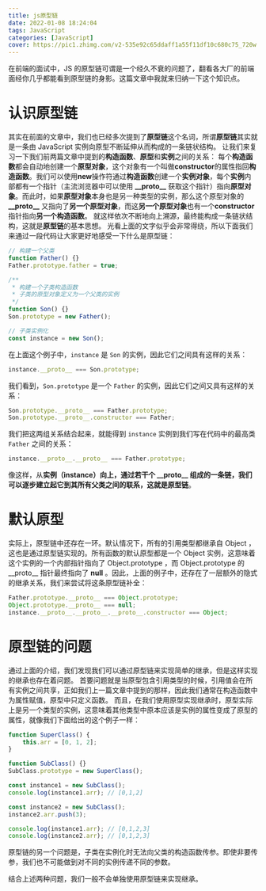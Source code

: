 ```yaml
---
title: js原型链
date: 2022-01-08 18:24:04
tags: JavaScript
categories: [JavaScript]
cover: https://pic1.zhimg.com/v2-535e92c65ddaff1a55f11df10c680c75_720w.jpg?source=172ae18b
---
```


在前端的面试中，JS 的原型链可谓是一个经久不衰的问题了，翻看各大厂的前端面经你几乎都能看到原型链的身影。这篇文章中我就来归纳一下这个知识点。

<!-- more -->

<!-- toc -->

# 认识原型链

其实在前面的文章中，我们也已经多次提到了**原型链**这个名词，所谓**原型链**其实就是一条由 JavaScript 实例向原型不断延伸从而构成的一条链状结构。
让我们来复习一下我们前两篇文章中提到的**构造函数**、**原型**和**实例**之间的关系：
每个**构造函数**都会自动地创建一个**原型对象**，这个对象有一个叫做**constructor**的属性指回**构造函数**。我们可以使用**new**操作符通过**构造函数**创建一个**实例对象**，每个**实例**内部都有一个指针（主流浏览器中可以使用 **\_\_proto\_\_** 获取这个指针）指向**原型对象**。而此时，如果**原型对象**本身也是另一种类型的实例，那么这个原型对象的 **\_\_proto\_\_** 又指向了**另一个原型对象**，而这**另一个原型对象**也有一个**constructor**指针指向**另一个构造函数**。
就这样依次不断地向上溯源，最终能构成一条链状结构，这就是**原型链**的基本思想。
光看上面的文字似乎会非常得绕，所以下面我们来通过一段代码让大家更好地感受一下什么是原型链：

```js
// 构建一个父类
function Father() {}
Father.prototype.father = true;

/**
 * 构建一个子类构造函数
 * 子类的原型对象定义为一个父类的实例
 */
function Son() {}
Son.prototype = new Father();

// 子类实例化
const instance = new Son();
```

在上面这个例子中，`instance` 是 `Son` 的实例，因此它们之间具有这样的关系：

```js
instance.__proto__ === Son.prototype;
```

我们看到，`Son.prototype` 是一个 `Father` 的实例，因此它们之间又具有这样的关系：

```js
Son.prototype.__proto__ === Father.prototype;
Son.prototype.__proto__.constructor === Father;
```

我们把这两组关系结合起来，就能得到 `instance` 实例到我们写在代码中的最高类 `Father` 之间的关系：

```js
instance.__proto__.__proto__ === Father.prototype;
```

像这样，从**实例（instance）**向上，通过若干个 **\_\_proto\_\_** 组成的一条链，我们可以逐步建立起它到其所有父类之间的联系，这就是**原型链**。

# 默认原型

实际上，原型链中还存在一环。默认情况下，所有的引用类型都继承自 Object ，这也是通过原型链实现的。所有函数的默认原型都是一个 Object 实例，这意味着这个实例的一个内部指针指向了 Object.prototype ，而 Object.prototype 的 \_\_proto\_\_ 指针最终指向了 **null** 。因此，上面的例子中，还存在了一层额外的隐式的继承关系，我们来尝试将这条原型链补全：

```js
Father.prototype.__proto__ === Object.prototype;
Object.prototype.__proto__ === null;
instance.__proto__.__proto__.__proto__.constructor === Object;
```

# 原型链的问题

通过上面的介绍，我们发现我们可以通过原型链来实现简单的继承，但是这样实现的继承也存在着问题。
首要问题就是当原型包含引用类型的时候，引用值会在所有实例之间共享，正如我们上一篇文章中提到的那样，因此我们通常在构造函数中为属性赋值，原型中只定义函数。
而且，在我们使用原型实现继承时，原型实际上是另一个类型的实例，这意味着其他类型中原本应该是实例的属性变成了原型的属性，就像我们下面给出的这个例子一样：

```js
function SuperClass() {
	this.arr = [0, 1, 2];
}

function SubClass() {}
SubClass.prototype = new SuperClass();

const instance1 = new SubClass();
console.log(instance1.arr); // [0,1,2]

const instance2 = new SubClass();
instance2.arr.push(3);

console.log(instance1.arr); // [0,1,2,3]
console.log(instance2.arr); // [0,1,2,3]
```

原型链的另一个问题是，子类在实例化时无法向父类的构造函数传参。即使非要传参，我们也不可能做到对不同的实例传递不同的参数。

结合上述两种问题，我们一般不会单独使用原型链来实现继承。
